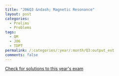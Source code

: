 ```yaml
---
title: "J06Q3 &ndash; Magnetic Resonance"
layout: post
categories:
  - Prelims
  - Problems
tags:
  - QM
  - J06
  - TDPT
permalink: /:categories/:year/:month/Q3:output_ext
comments: false
---
```

<object data="2006J3Q.pdf" type="application/pdf" width="100%" height="500"></object>
<div class="message"><a href='https://princetonprelim.com/prelim/16/'>Check for solutions to this year's exam</a></div>